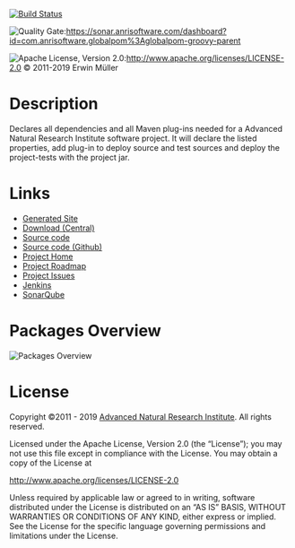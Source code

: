 [![Build Status](https://jenkins.anrisoftware.com/job/globalpom-groovy-public/job/master/badge/icon)](https://jenkins.anrisoftware.com/job/globalpom-groovy-public/job/master)

![Quality Gate](https://sonar.anrisoftware.com/api/project_badges/measure?project=com.anrisoftware.globalpom%3Aglobalpom-groovy-parent&metric=alert_status):https://sonar.anrisoftware.com/dashboard?id=com.anrisoftware.globalpom%3Aglobalpom-groovy-parent

![Apache License, Version 2.0](https://project.anrisoftware.com/attachments/download/217/apache2.0-small.gif):http://www.apache.org/licenses/LICENSE-2.0 © 2011-2019 Erwin Müller

Description
===========

Declares all dependencies and all Maven plug-ins needed for a Advanced Natural Research Institute software project. It will declare the listed properties, add plug-in to deploy source and test sources and deploy the project-tests with the project jar.

Links
=====

-   [Generated Site](https://javadoc.anrisoftware.com/com.anrisoftware.globalpom/globalpom-groovy-base/4.5.1/)
-   [Download (Central)](https://search.maven.org/artifact/com.anrisoftware.globalpom/globalpom-groovy-base/4.5.1/pom)
-   [Source code](https://gitea.anrisoftware.com/anrisoftware.com/globalpom-groovy.git)
-   [Source code (Github)](https://github.com/devent/globalpom-groovy)
-   [Project Home](https://project.anrisoftware.com/projects/globalpom-groovy)
-   [Project Roadmap](https://project.anrisoftware.com/projects/globalpom-groovy/roadmap)
-   [Project Issues](https://project.anrisoftware.com/projects/globalpom-groovy/issues)
-   [Jenkins](https://jenkins.anrisoftware.com/job/globalpom-groovy-public)
-   [SonarQube](https://sonar.anrisoftware.com/dashboard?id=com.anrisoftware.globalpom%3Aglobalpom-groovy-parent)

Packages Overview
=================

![Packages Overview](https://project.anrisoftware.com/attachments/download/447/packages.svg "Packages Overview")

License
=======

Copyright ©2011 - 2019 [Advanced Natural Research Institute](https://anrisoftware.com/). All rights reserved.

Licensed under the Apache License, Version 2.0 (the “License”);
you may not use this file except in compliance with the License.
You may obtain a copy of the License at

http://www.apache.org/licenses/LICENSE-2.0

Unless required by applicable law or agreed to in writing, software
distributed under the License is distributed on an “AS IS” BASIS,
WITHOUT WARRANTIES OR CONDITIONS OF ANY KIND, either express or implied.
See the License for the specific language governing permissions and
limitations under the License.

